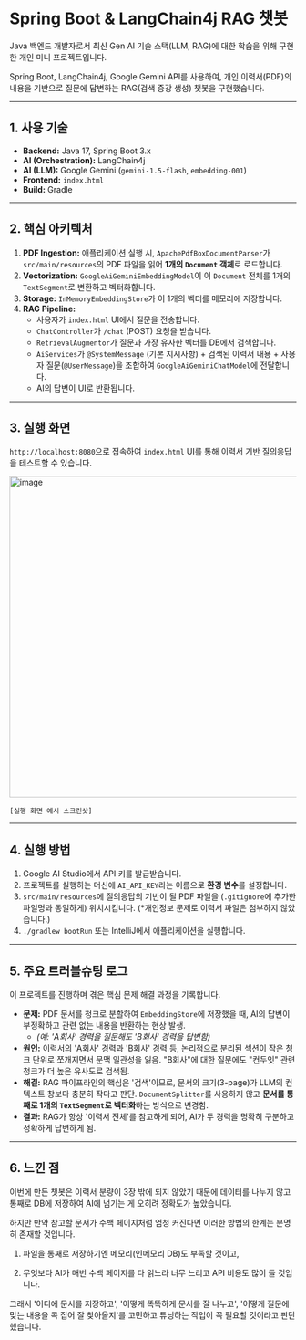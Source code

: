 # Spring Boot & LangChain4j RAG 챗봇

Java 백엔드 개발자로서 최신 Gen AI 기술 스택(LLM, RAG)에 대한 학습을 위해 구현한 개인 미니 프로젝트입니다.

Spring Boot, LangChain4j, Google Gemini API를 사용하여, 개인 이력서(PDF)의 내용을 기반으로 질문에 답변하는 RAG(검색 증강 생성) 챗봇을 구현했습니다.

---

## 1. 사용 기술

* **Backend:** Java 17, Spring Boot 3.x
* **AI (Orchestration):** LangChain4j
* **AI (LLM):** Google Gemini (`gemini-1.5-flash`, `embedding-001`)
* **Frontend:** `index.html`
* **Build:** Gradle

---

## 2. 핵심 아키텍처

1.  **PDF Ingestion:** 애플리케이션 실행 시, `ApachePdfBoxDocumentParser`가 `src/main/resources`의 PDF 파일을 읽어 **1개의 `Document` 객체**로 로드합니다.
2.  **Vectorization:** `GoogleAiGeminiEmbeddingModel`이 이 `Document` 전체를 1개의 `TextSegment`로 변환하고 벡터화합니다.
3.  **Storage:** `InMemoryEmbeddingStore`가 이 1개의 벡터를 메모리에 저장합니다.
4.  **RAG Pipeline:**
    * 사용자가 `index.html` UI에서 질문을 전송합니다.
    * `ChatController`가 `/chat` (POST) 요청을 받습니다.
    * `RetrievalAugmentor`가 질문과 가장 유사한 벡터를 DB에서 검색합니다.
    * `AiServices`가 `@SystemMessage` (기본 지시사항) + 검색된 이력서 내용 + 사용자 질문(`@UserMessage`)을 조합하여 `GoogleAiGeminiChatModel`에 전달합니다.
    * AI의 답변이 UI로 반환됩니다.

---

## 3. 실행 화면

`http://localhost:8080`으로 접속하여 `index.html` UI를 통해 이력서 기반 질의응답을 테스트할 수 있습니다.

<img width="621" height="563" alt="image" src="https://github.com/user-attachments/assets/5f1bad8f-200e-4783-9ea4-5df84a37ff24" />


`[실행 화면 예시 스크린샷]`

---

## 4. 실행 방법

1.  Google AI Studio에서 API 키를 발급받습니다.
2.  프로젝트를 실행하는 머신에 `AI_API_KEY`라는 이름으로 **환경 변수**를 설정합니다.
3.  `src/main/resources`에 질의응답의 기반이 될 PDF 파일을 (`.gitignore`에 추가한 파일명과 동일하게) 위치시킵니다. (*개인정보 문제로 이력서 파일은 첨부하지 않았습니다.)
4.  `./gradlew bootRun` 또는 IntelliJ에서 애플리케이션을 실행합니다.

---

## 5. 주요 트러블슈팅 로그

이 프로젝트를 진행하며 겪은 핵심 문제 해결 과정을 기록합니다.

* **문제:** PDF 문서를 청크로 분할하여 `EmbeddingStore`에 저장했을 때, AI의 답변이 부정확하고 관련 없는 내용을 반환하는 현상 발생.
    * *(예: 'A회사' 경력을 질문해도 'B회사' 경력을 답변함)*
* **원인:** 이력서의 'A회사' 경력과 'B회사' 경력 등, 논리적으로 분리된 섹션이 작은 청크 단위로 쪼개지면서 문맥 일관성을 잃음. "B회사"에 대한 질문에도 "컨두잇" 관련 청크가 더 높은 유사도로 검색됨.
* **해결:** RAG 파이프라인의 핵심은 '검색'이므로, 문서의 크기(3-page)가 LLM의 컨텍스트 창보다 충분히 작다고 판단. `DocumentSplitter`를 사용하지 않고 **문서를 통째로 1개의 `TextSegment`로 벡터화**하는 방식으로 변경함.
* **결과:** RAG가 항상 '이력서 전체'를 참고하게 되어, AI가 두 경력을 명확히 구분하고 정확하게 답변하게 됨.

---

## 6. 느낀 점
이번에 만든 챗봇은 이력서 분량이 3장 밖에 되지 않았기 때문에 데이터를 나누지 않고 통째로 DB에 저장하여 AI에 넘기는 게 오히려 정확도가 높았습니다.

하지만 만약 참고할 문서가 수백 페이지처럼 엄청 커진다면 이러한 방법의 한계는 분명히 존재할 것입니다.

1. 파일을 통째로 저장하기엔 메모리(인메모리 DB)도 부족할 것이고,

2. 무엇보다 AI가 매번 수백 페이지를 다 읽느라 너무 느리고 API 비용도 많이 들 것입니다.

그래서 '어디에 문서를 저장하고', '어떻게 똑똑하게 문서를 잘 나누고', '어떻게 질문에 맞는 내용을 콕 집어 잘 찾아올지'를 고민하고 튜닝하는 작업이 꼭 필요할 것이라고 판단했습니다.

